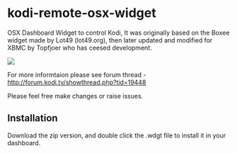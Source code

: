 # kodi-remote-osx-widget
OSX Dashboard Widget to control Kodi, It was originally based on the Boxee widget made by Lot49 (lot49.org), then later updated and modified for XBMC by Topfjoer who has ceesed development.

![](https://raw.githubusercontent.com/grantrutherford/kodi-remote-osx-widget/master/KODI%20Remote.wdgt/Default.png)

For more informtaion please see forum thread - http://forum.kodi.tv/showthread.php?tid=19448

Please feel free make changes or raise issues.

## Installation

Download the zip version, and double click the .wdgt file to install it in your dashboard.
